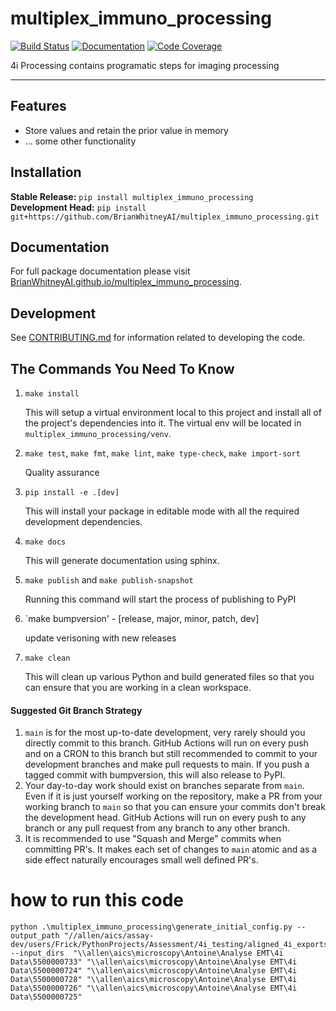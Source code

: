 # multiplex_immuno_processing

[![Build Status](https://github.com/BrianWhitneyAI/multiplex_immuno_processing/workflows/Build%20Main/badge.svg)](https://github.com/BrianWhitneyAI/multiplex_immuno_processing/actions)
[![Documentation](https://github.com/BrianWhitneyAI/multiplex_immuno_processing/workflows/Documentation/badge.svg)](https://BrianWhitneyAI.github.io/multiplex_immuno_processing/)
[![Code Coverage](https://codecov.io/gh/BrianWhitneyAI/multiplex_immuno_processing/branch/main/graph/badge.svg)](https://codecov.io/gh/BrianWhitneyAI/multiplex_immuno_processing)

4i Processing contains programatic steps for imaging processing 

---
## Features

-   Store values and retain the prior value in memory
-   ... some other functionality

## Installation

**Stable Release:** `pip install multiplex_immuno_processing`<br>
**Development Head:** `pip install git+https://github.com/BrianWhitneyAI/multiplex_immuno_processing.git`

## Documentation

For full package documentation please visit [BrianWhitneyAI.github.io/multiplex_immuno_processing](https://BrianWhitneyAI.github.io/multiplex_immuno_processing).

## Development

See [CONTRIBUTING.md](CONTRIBUTING.md) for information related to developing the code.

## The Commands You Need To Know

1. `make install`

    This will setup a virtual environment local to this project and install all of the
    project's dependencies into it. The virtual env will be located in `multiplex_immuno_processing/venv`.

2. `make test`, `make fmt`, `make lint`, `make type-check`, `make import-sort`

    Quality assurance

3. `pip install -e .[dev]`

    This will install your package in editable mode with all the required development
    dependencies.

4. `make docs`

    This will generate documentation using sphinx. 

5. `make publish` and `make publish-snapshot`

    Running this command will start the process of publishing to PyPI

6. `make bumpversion' - [release, major, minor, patch, dev]
    
    update verisoning with new releases 

7. `make clean`

    This will clean up various Python and build generated files so that you can ensure
    that you are working in a clean workspace.



#### Suggested Git Branch Strategy

1. `main` is for the most up-to-date development, very rarely should you directly
   commit to this branch. GitHub Actions will run on every push and on a CRON to this
   branch but still recommended to commit to your development branches and make pull
   requests to main. If you push a tagged commit with bumpversion, this will also release to PyPI.
2. Your day-to-day work should exist on branches separate from `main`. Even if it is
   just yourself working on the repository, make a PR from your working branch to `main`
   so that you can ensure your commits don't break the development head. GitHub Actions
   will run on every push to any branch or any pull request from any branch to any other
   branch.
3. It is recommended to use "Squash and Merge" commits when committing PR's. It makes
   each set of changes to `main` atomic and as a side effect naturally encourages small
   well defined PR's.



# how to run this code

```
python .\multiplex_immuno_processing\generate_initial_config.py --output_path "//allen/aics/assay-dev/users/Frick/PythonProjects/Assessment/4i_testing/aligned_4i_exports" --input_dirs  "\\allen\aics\microscopy\Antoine\Analyse EMT\4i Data\5500000733" "\\allen\aics\microscopy\Antoine\Analyse EMT\4i Data\5500000724" "\\allen\aics\microscopy\Antoine\Analyse EMT\4i Data\5500000728" "\\allen\aics\microscopy\Antoine\Analyse EMT\4i Data\5500000726" "\\allen\aics\microscopy\Antoine\Analyse EMT\4i Data\5500000725"
```

